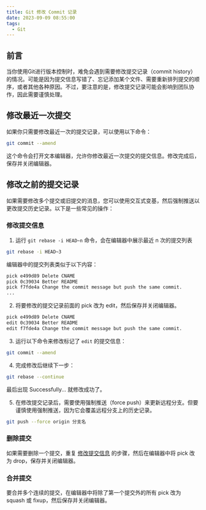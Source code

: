 ```yaml
---
title: Git 修改 Commit 记录
date: 2023-09-09 08:55:00
tags:
  - Git
---
```


## 前言

当你使用Git进行版本控制时，难免会遇到需要修改提交记录（commit history）的情况。可能是因为提交信息写错了、忘记添加某个文件、需要重新排列提交的顺序，或者其他各种原因。不过，要注意的是，修改提交记录可能会影响到团队协作，因此需要谨慎处理。

## 修改最近一次提交

如果你只需要修改最近一次的提交记录，可以使用以下命令：

```bash
git commit --amend
```

这个命令会打开文本编辑器，允许你修改最近一次提交的提交信息。修改完成后，保存并关闭编辑器。

## 修改之前的提交记录

如果需要修改多个提交或旧提交的消息，您可以使用交互式变基，然后强制推送以更改提交历史记录。以下是一些常见的操作：

### 修改提交信息

1. 运行 `git rebase -i HEAD~n` 命令，会在编辑器中展示最近 n 次的提交列表

``` bash
git rebase -i HEAD~3
```

编辑器中的提交列表类似于以下内容：

``` bash
pick e499d89 Delete CNAME
pick 0c39034 Better README
pick f7fde4a Change the commit message but push the same commit.
...
```

2. 将要修改的提交记录前面的 pick 改为 edit，然后保存并关闭编辑器。

```bash
pick e499d89 Delete CNAME
edit 0c39034 Better README
edit f7fde4a Change the commit message but push the same commit.
```

3. 运行以下命令来修改标记了 `edit` 的提交信息：

```bash
git commit --amend
```

4. 完成修改后继续下一步：

```bash
git rebase --continue
```

最后出现 Successfully... 就修改成功了。

5. 在修改提交记录后，需要使用强制推送（force push）来更新远程分支。但要谨慎使用强制推送，因为它会覆盖远程分支上的历史记录。

```bash
git push --force origin 分支名
```

### 删除提交

如果需要删除一个提交，重复 [修改提交信息](#修改提交信息) 的步骤，然后在编辑器中将 pick 改为 drop，保存并关闭编辑器。

### 合并提交

要合并多个连续的提交，在编辑器中将除了第一个提交外的所有 pick 改为 squash 或 fixup，然后保存并关闭编辑器。